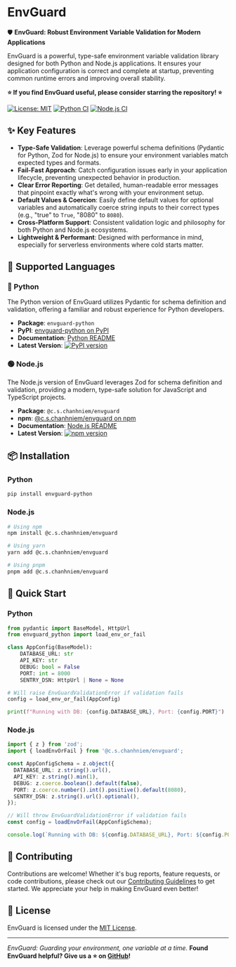 # EnvGuard

🛡️ **EnvGuard: Robust Environment Variable Validation for Modern Applications**

EnvGuard is a powerful, type-safe environment variable validation library designed for both Python and Node.js applications. It ensures your application configuration is correct and complete at startup, preventing common runtime errors and improving overall stability.

**⭐ If you find EnvGuard useful, please consider starring the repository! ⭐**

[![License: MIT](https://img.shields.io/badge/License-MIT-yellow.svg)](https://opensource.org/licenses/MIT)
[![Python CI](https://github.com/cschanhniem/EnvGuard/actions/workflows/python-ci.yml/badge.svg)](https://github.com/cschanhniem/EnvGuard/actions/workflows/python-ci.yml)
[![Node.js CI](https://github.com/cschanhniem/EnvGuard/actions/workflows/node-ci.yml/badge.svg)](https://github.com/cschanhniem/EnvGuard/actions/workflows/node-ci.yml)

## ✨ Key Features

- **Type-Safe Validation**: Leverage powerful schema definitions (Pydantic for Python, Zod for Node.js) to ensure your environment variables match expected types and formats.
- **Fail-Fast Approach**: Catch configuration issues early in your application lifecycle, preventing unexpected behavior in production.
- **Clear Error Reporting**: Get detailed, human-readable error messages that pinpoint exactly what's wrong with your environment setup.
- **Default Values & Coercion**: Easily define default values for optional variables and automatically coerce string inputs to their correct types (e.g., "true" to `True`, "8080" to `8080`).
- **Cross-Platform Support**: Consistent validation logic and philosophy for both Python and Node.js ecosystems.
- **Lightweight & Performant**: Designed with performance in mind, especially for serverless environments where cold starts matter.

## 🚀 Supported Languages

### 🐍 Python

The Python version of EnvGuard utilizes Pydantic for schema definition and validation, offering a familiar and robust experience for Python developers.

- **Package**: `envguard-python`
- **PyPI**: [envguard-python on PyPI](https://pypi.org/project/envguard-python/)
- **Documentation**: [Python README](./packages/envguard-python/README.md)
- **Latest Version**: [![PyPI version](https://badge.fury.io/py/envguard-python.svg)](https://badge.fury.io/py/envguard-python)

### 🟢 Node.js

The Node.js version of EnvGuard leverages Zod for schema definition and validation, providing a modern, type-safe solution for JavaScript and TypeScript projects.

- **Package**: `@c.s.chanhniem/envguard`
- **npm**: [@c.s.chanhniem/envguard on npm](https://www.npmjs.com/package/@c.s.chanhniem/envguard)
- **Documentation**: [Node.js README](./packages/envguard-node/README.md)
- **Latest Version**: [![npm version](https://badge.fury.io/js/%40c.s.chanhniem%2Fenvguard.svg)](https://badge.fury.io/js/%40c.s.chanhniem%2Fenvguard)

## 📦 Installation

### Python

```bash
pip install envguard-python
```

### Node.js

```bash
# Using npm
npm install @c.s.chanhniem/envguard

# Using yarn
yarn add @c.s.chanhniem/envguard

# Using pnpm
pnpm add @c.s.chanhniem/envguard
```

## 🎯 Quick Start

### Python

```python
from pydantic import BaseModel, HttpUrl
from envguard_python import load_env_or_fail

class AppConfig(BaseModel):
    DATABASE_URL: str
    API_KEY: str
    DEBUG: bool = False
    PORT: int = 8000
    SENTRY_DSN: HttpUrl | None = None

# Will raise EnvGuardValidationError if validation fails
config = load_env_or_fail(AppConfig)

print(f"Running with DB: {config.DATABASE_URL}, Port: {config.PORT}")
```

### Node.js

```typescript
import { z } from 'zod';
import { loadEnvOrFail } from '@c.s.chanhniem/envguard';

const AppConfigSchema = z.object({
  DATABASE_URL: z.string().url(),
  API_KEY: z.string().min(1),
  DEBUG: z.coerce.boolean().default(false),
  PORT: z.coerce.number().int().positive().default(8080),
  SENTRY_DSN: z.string().url().optional(),
});

// Will throw EnvGuardValidationError if validation fails
const config = loadEnvOrFail(AppConfigSchema);

console.log(`Running with DB: ${config.DATABASE_URL}, Port: ${config.PORT}`);
```

## 🤝 Contributing

Contributions are welcome! Whether it's bug reports, feature requests, or code contributions, please check out our [Contributing Guidelines](./CONTRIBUTING.md) to get started. We appreciate your help in making EnvGuard even better!

## 📜 License

EnvGuard is licensed under the [MIT License](./LICENSE).

---

*EnvGuard: Guarding your environment, one variable at a time.*
**Found EnvGuard helpful? Give us a ⭐ on [GitHub](https://github.com/cschanhniem/EnvGuard)!**
